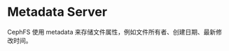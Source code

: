 # Metadata Server

<!--
CephFS uses metadata to store file attributes such as the file owner, created date, last modified date, and so forth.
-->

CephFS 使用 metadata 来存储文件属性，例如文件所有者、创建日期、最新修改时间。